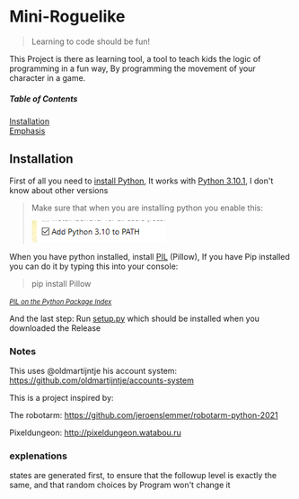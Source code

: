 # Mini-Roguelike
>Learning to code should be fun!

This Project is there as learning tool, a tool to teach kids the logic of programming in a fun way, By programming the movement of your character in a game.

##### Table of Contents  
[Installation](#installation)  
[Emphasis](#emphasis)  

## Installation

First of all you need to <a href='https://www.python.org/downloads/'>install Python</a>, It works with <a href='https://www.python.org/downloads/release/python-3101/'>Python 3.10.1</a>, I don't know about other versions
>Make sure that when you are installing python you enable this:
>
>![GitHub Logo](sprites/readmePython.png)

When you have python installed, install <a href="https://pillow.readthedocs.io/en/stable/installation.html">PIL</a> (Pillow),
If you have Pip installed you can do it by typing this into your console:
>pip install Pillow

<small><i><a href='https://pypi.org/project/Pillow/'>PIL on the Python Package Index</a></i></small>

And the last step: Run <a href="https://github.com/oldmartijntje/Mini-Roguelike/blob/main/setup.py">setup.py</a> which should be installed when you downloaded the Release



### Notes
This uses @oldmartijntje his account system: https://github.com/oldmartijntje/accounts-system

This is a project inspired by:

The robotarm: https://github.com/jeroenslemmer/robotarm-python-2021

Pixeldungeon: http://pixeldungeon.watabou.ru

### explenations
states are generated first, to ensure that the followup level is exactly the same, and that random choices by Program won't change it